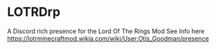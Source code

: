 # LOTRDrp
A Discord rich presence for the Lord Of The Rings Mod
See Info here https://lotrminecraftmod.wikia.com/wiki/User:Otis_Goodman/presence
